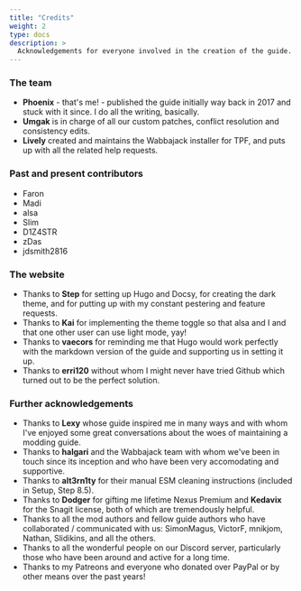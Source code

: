 ```yaml
---
title: "Credits"
weight: 2
type: docs
description: >
  Acknowledgements for everyone involved in the creation of the guide.
---
```


### The team

- **Phoenix** - that's me! - published the guide initially way back in 2017 and stuck with it since. I do all the writing, basically.
- **Umgak** is in charge of all our custom patches, conflict resolution and consistency edits.
- **Lively** created and maintains the Wabbajack installer for TPF, and puts up with all the related help requests.

### Past and present contributors

- Faron
- Madi
- alsa
- Slim
- D1Z4STR
- zDas
- jdsmith2816

### The website

- Thanks to **Step** for setting up Hugo and Docsy, for creating the dark theme, and for putting up with my constant pestering and feature requests.
- Thanks to **Kai** for implementing the theme toggle so that alsa and I and that one other user can use light mode, yay!
- Thanks to **vaecors** for reminding me that Hugo would work perfectly with the markdown version of the guide and supporting us in setting it up.
- Thanks to **erri120** without whom I might never have tried Github which turned out to be the perfect solution.

### Further acknowledgements

- Thanks to **Lexy** whose guide inspired me in many ways and with whom I've enjoyed some great conversations about the woes of maintaining a modding guide.
- Thanks to **halgari** and the Wabbajack team with whom we've been in touch since its inception and who have been very accomodating and supportive.
- Thanks to **alt3rn1ty** for their manual ESM cleaning instructions (included in Setup, Step 8.5).
- Thanks to **Dodger** for gifting me lifetime Nexus Premium and **Kedavix** for the Snagit license, both of which are tremendously helpful.
- Thanks to all the mod authors and fellow guide authors who have collaborated / communicated with us: SimonMagus, VictorF, mnikjom, Nathan, Slidikins, and all the others.
- Thanks to all the wonderful people on our Discord server, particularly those who have been around and active for a long time.
- Thanks to my Patreons and everyone who donated over PayPal or by other means over the past years!
